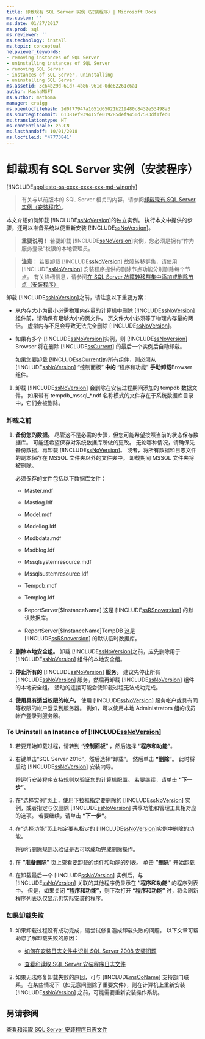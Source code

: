 ```yaml
---
title: 卸载现有 SQL Server 实例（安装程序）| Microsoft Docs
ms.custom: ''
ms.date: 01/27/2017
ms.prod: sql
ms.reviewer: ''
ms.technology: install
ms.topic: conceptual
helpviewer_keywords:
- removing instances of SQL Server
- uninstalling instances of SQL Server
- removing SQL Server
- instances of SQL Server, uninstalling
- uninstalling SQL Server
ms.assetid: 3c64b29d-61d7-4b86-961c-0de62261c6a1
author: MashaMSFT
ms.author: mathoma
manager: craigg
ms.openlocfilehash: 2d0f77947a1651d65021b219480c8432e53498a3
ms.sourcegitcommit: 61381ef939415fe019285def9450d7583df1fed0
ms.translationtype: HT
ms.contentlocale: zh-CN
ms.lasthandoff: 10/01/2018
ms.locfileid: "47773841"
---
```

# <a name="uninstall-an-existing-instance-of-sql-server-setup"></a>卸载现有 SQL Server 实例（安装程序）
[!INCLUDE[appliesto-ss-xxxx-xxxx-xxx-md-winonly](../../includes/appliesto-ss-xxxx-xxxx-xxx-md-winonly.md)]

 > 有关与以前版本的 SQL Server 相关的内容，请参阅[卸载现有 SQL Server 实例（安装程序）](uninstall-an-existing-instance-of-sql-server-setup.md)。

  本文介绍如何卸载 [!INCLUDE[ssNoVersion](../../includes/ssnoversion-md.md)]的独立实例。 执行本文中提供的步骤，还可以准备系统以便重新安装 [!INCLUDE[ssNoVersion](../../includes/ssnoversion-md.md)]。  
  
>**重要说明！** 若要卸载 [!INCLUDE[ssNoVersion](../../includes/ssnoversion-md.md)]实例，您必须是拥有“作为服务登录”权限的本地管理员。  
  
> **注意：** 若要卸载 [!INCLUDE[ssNoVersion](../../includes/ssnoversion-md.md)] 故障转移群集，请使用 [!INCLUDE[ssNoVersion](../../includes/ssnoversion-md.md)] 安装程序提供的删除节点功能分别删除每个节点。 有关详细信息，请参阅[在 SQL Server 故障转移群集中添加或删除节点（安装程序）](../../sql-server/failover-clusters/install/add-or-remove-nodes-in-a-sql-server-failover-cluster-setup.md)  
  
 卸载 [!INCLUDE[ssNoVersion](../../includes/ssnoversion-md.md)]之前，请注意以下重要方案：  
  
-   从内存大小为最小必需物理内存量的计算机中删除 [!INCLUDE[ssNoVersion](../../includes/ssnoversion-md.md)] 组件前，请确保有足够大小的页文件。 页文件大小必须等于物理内存量的两倍。 虚拟内存不足会导致无法完全删除 [!INCLUDE[ssNoVersion](../../includes/ssnoversion-md.md)]。  
  
-   如果有多个 [!INCLUDE[ssNoVersion](../../includes/ssnoversion-md.md)]实例，则 [!INCLUDE[ssNoVersion](../../includes/ssnoversion-md.md)] Browser 将在删除 [!INCLUDE[ssCurrent](../../includes/sscurrent-md.md)] 的最后一个实例后自动卸载。  
  
     如果您要卸载 [!INCLUDE[ssCurrent](../../includes/sscurrent-md.md)]的所有组件，则必须从 [!INCLUDE[ssNoVersion](../../includes/ssnoversion-md.md)] “控制面板” **中的** “程序和功能” **手动卸载**Browser 组件。  
  
1.  卸载 [!INCLUDE[ssNoVersion](../../includes/ssnoversion-md.md)] 会删除在安装过程期间添加的 tempdb 数据文件。 如果带有 tempdb_mssql_*.ndf 名称模式的文件存在于系统数据库目录中，它们会被删除。  
  
### <a name="before-you-uninstall"></a>卸载之前  
  
1.  **备份您的数据。** 尽管这不是必需的步骤，但您可能希望按照当前的状态保存数据库。 可能还希望保存对系统数据库所做的更改。 无论哪种情况，请确保先备份数据，再卸载 [!INCLUDE[ssNoVersion](../../includes/ssnoversion-md.md)]。 或者，将所有数据和日志文件的副本保存在 MSSQL 文件夹以外的文件夹中。 卸载期间 MSSQL 文件夹将被删除。  
  
     必须保存的文件包括以下数据库文件：  
  
    -   Master.mdf  
  
    -   Mastlog.ldf  
  
    -   Model.mdf  
  
    -   Modellog.ldf  
  
    -   Msdbdata.mdf  
  
    -   Msdblog.ldf  
  
    -   Mssqlsystemresource.mdf  
  
    -   Mssqlsustemresource.ldf  
  
    -   Tempdb.mdf  
  
    -   Templog.ldf  
  
    -   ReportServer[$InstanceName] 这是 [!INCLUDE[ssRSnoversion](../../includes/ssrsnoversion-md.md)] 的默认数据库。  
  
    -   ReportServer[$InstanceName]TempDB 这是 [!INCLUDE[ssRSnoversion](../../includes/ssrsnoversion-md.md)] 的默认临时数据库。  
  
2.  **删除本地安全组。** 卸载 [!INCLUDE[ssNoVersion](../../includes/ssnoversion-md.md)]之前，应先删除用于 [!INCLUDE[ssNoVersion](../../includes/ssnoversion-md.md)] 组件的本地安全组。  
  
3.  **停止所有的**  [!INCLUDE[ssNoVersion](../../includes/ssnoversion-md.md)] **服务。** 建议先停止所有 [!INCLUDE[ssNoVersion](../../includes/ssnoversion-md.md)] 服务，然后再卸载 [!INCLUDE[ssNoVersion](../../includes/ssnoversion-md.md)] 组件的本地安全组。 活动的连接可能会使卸载过程无法成功完成。  
  
4.  **使用具有适当权限的帐户。** 使用 [!INCLUDE[ssNoVersion](../../includes/ssnoversion-md.md)] 服务帐户或具有同等权限的帐户登录到服务器。 例如，可以使用本地 Administrators 组的成员帐户登录到服务器。  
  
### <a name="to-uninstall-an-instance-of-includessnoversionincludesssnoversion-mdmd"></a>To Uninstall an Instance of [!INCLUDE[ssNoVersion](../../includes/ssnoversion-md.md)]  
  
1.  若要开始卸载过程，请转到 **“控制面板”** ，然后选择 **“程序和功能”**。  
  
2.  右键单击“SQL Server 2016”，然后选择“卸载”。 然后单击 **“删除”**。 此时将启动 [!INCLUDE[ssNoVersion](../../includes/ssnoversion-md.md)] 安装向导。  
  
     将运行安装程序支持规则以验证您的计算机配置。 若要继续，请单击 **“下一步”**。  
  
3.  在“选择实例”页上，使用下拉框指定要删除的 [!INCLUDE[ssNoVersion](../../includes/ssnoversion-md.md)] 实例，或者指定与仅删除 [!INCLUDE[ssNoVersion](../../includes/ssnoversion-md.md)] 共享功能和管理工具相对应的选项。 若要继续，请单击 **“下一步”**。  
  
4.  在“选择功能”页上指定要从指定的 [!INCLUDE[ssNoVersion](../../includes/ssnoversion-md.md)]实例中删除的功能。  
  
     将运行删除规则以验证是否可以成功完成删除操作。  
  
5.  在 **“准备删除”** 页上查看要卸载的组件和功能的列表。 单击 **“删除”** 开始卸载  
  
6.  在卸载最后一个 [!INCLUDE[ssNoVersion](../../includes/ssnoversion-md.md)] 实例后，与 [!INCLUDE[ssNoVersion](../../includes/ssnoversion-md.md)] 关联的其他程序仍显示在 **“程序和功能”** 的程序列表中。 但是，如果关闭 **“程序和功能”**，则下次打开 **“程序和功能”** 时，将会刷新程序列表以仅显示仍实际安装的程序。  
  
### <a name="if-the-uninstallation-fails"></a>如果卸载失败  
  
1.  如果卸载过程没有成功完成，请尝试修复造成卸载失败的问题。 以下文章可帮助您了解卸载失败的原因：  
  
    -   [如何在安装日志文件中识别 SQL Server 2008 安装问题](http://support.microsoft.com/kb/955396/en-us)  
  
    -   [查看和读取 SQL Server 安装程序日志文件](../../database-engine/install-windows/view-and-read-sql-server-setup-log-files.md)  
  
2.  如果无法修复卸载失败的原因，可与 [!INCLUDE[msCoName](../../includes/msconame-md.md)] 支持部门联系。 在某些情况下（如无意间删除了重要文件），则在计算机上重新安装 [!INCLUDE[ssNoVersion](../../includes/ssnoversion-md.md)] 之前，可能需要重新安装操作系统。  
  
## <a name="see-also"></a>另请参阅  
 [查看和读取 SQL Server 安装程序日志文件](../../database-engine/install-windows/view-and-read-sql-server-setup-log-files.md)  
  
  
